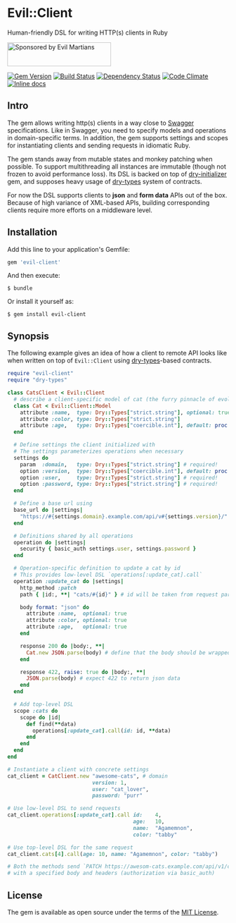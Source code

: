 # Evil::Client

Human-friendly DSL for writing HTTP(s) clients in Ruby

<a href="https://evilmartians.com/">
<img src="https://evilmartians.com/badges/sponsored-by-evil-martians.svg" alt="Sponsored by Evil Martians" width="236" height="54"></a>

[![Gem Version][gem-badger]][gem]
[![Build Status][travis-badger]][travis]
[![Dependency Status][gemnasium-badger]][gemnasium]
[![Code Climate][codeclimate-badger]][codeclimate]
[![Inline docs][inch-badger]][inch]

[codeclimate-badger]: https://img.shields.io/codeclimate/github/evilmartians/evil-client.svg?style=flat
[codeclimate]: https://codeclimate.com/github/evilmartians/evil-client
[gem-badger]: https://img.shields.io/gem/v/evil-client.svg?style=flat
[gem]: https://rubygems.org/gems/evil-client
[gemnasium-badger]: https://img.shields.io/gemnasium/evilmartians/evil-client.svg?style=flat
[gemnasium]: https://gemnasium.com/evilmartians/evil-client
[inch-badger]: http://inch-ci.org/github/evilmartians/evil-client.svg
[inch]: https://inch-ci.org/github/evilmartians/evil-client
[travis-badger]: https://img.shields.io/travis/evilmartians/evil-client/master.svg?style=flat
[travis]: https://travis-ci.org/evilmartians/evil-client

## Intro

The gem allows writing http(s) clients in a way close to [Swagger][swagger] specifications. Like in Swagger, you need to specify models and operations in domain-specific terms. In addition, the gem supports settings and scopes for instantiating clients and sending requests in idiomatic Ruby.

The gem stands away from mutable states and monkey patching when possible. To support multithreading all instances are immutable (though not frozen to avoid performance loss). Its DSL is backed on top of [dry-initializer][dry-initializer] gem, and supposes heavy usage of [dry-types][dry-types] system of contracts.

For now the DSL supports clients to **json** and **form data** APIs out of the box. Because of high variance of XML-based APIs, building corresponding clients require more efforts on a middleware level.

[swagger]: http://swagger.io
[dry-initializer]: http://dry-rb.org/gems./dry-initializer
[dry-types]: http://dry-rb.org/gems./dry-types

## Installation

Add this line to your application's Gemfile:

```ruby
gem 'evil-client'
```

And then execute:

```shell
$ bundle
```

Or install it yourself as:

```shell
$ gem install evil-client
```

## Synopsis

The following example gives an idea of how a client to remote API looks like when written on top of `Evil::Client` using [dry-types][dry-types]-based contracts.

```ruby
require "evil-client"
require "dry-types"

class CatsClient < Evil::Client
  # describe a client-specific model of cat (the furry pinnacle of evolution)
  class Cat < Evil::Client::Model
    attribute :name,  type: Dry::Types["strict.string"], optional: true
    attribute :color, type: Dry::Types["strict.string"]
    attribute :age,   type: Dry::Types["coercible.int"], default: proc { 0 }
  end

  # Define settings the client initialized with
  # The settings parameterizes operations when necessary
  settings do
    param  :domain,   type: Dry::Types["strict.string"] # required!
    option :version,  type: Dry::Types["coercible.int"], default: proc { 0 }
    option :user,     type: Dry::Types["strict.string"] # required!
    option :password, type: Dry::Types["strict.string"] # required!
  end

  # Define a base url using
  base_url do |settings|
    "https://#{settings.domain}.example.com/api/v#{settings.version}/"
  end

  # Definitions shared by all operations
  operation do |settings|
    security { basic_auth settings.user, settings.password }
  end

  # Operation-specific definition to update a cat by id
  # This provides low-level DSL `operations[:update_cat].call`
  operation :update_cat do |settings|
    http_method :patch
    path { |id:, **| "cats/#{id}" } # id will be taken from request parameters

    body format: "json" do
      attribute :name,  optional: true
      attribute :color, optional: true
      attribute :age,   optional: true
    end

    response 200 do |body:, **|
      Cat.new JSON.parse(body) # define that the body should be wrapped to cat
    end

    response 422, raise: true do |body:, **|
      JSON.parse(body) # expect 422 to return json data
    end
  end

  # Add top-level DSL
  scope :cats do
    scope do |id|
      def find(**data)
        operations[:update_cat].call(id: id, **data)
      end
    end
  end
end

# Instantiate a client with concrete settings
cat_client = CatClient.new "awesome-cats", # domain
                           version: 1,
                           user: "cat_lover",
                           password: "purr"

# Use low-level DSL to send requests
cat_client.operations[:update_cat].call id:    4,
                                        age:   10,
                                        name:  "Agamemnon",
                                        color: "tabby"

# Use top-level DSL for the same request
cat_client.cats[4].call(age: 10, name: "Agamemnon", color: "tabby")

# Both the methods send `PATCH https://awesom-cats.example.com/api/v1/cats/7`
# with a specified body and headers (authorization via basic_auth)
```

## License

The gem is available as open source under the terms of the [MIT License](http://opensource.org/licenses/MIT).
